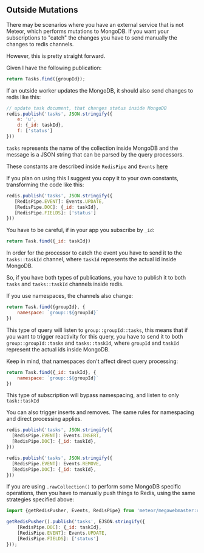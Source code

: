 ## Outside Mutations

There may be scenarios where you have an external service that is not Meteor, which performs mutations to MongoDB. If
you want your subscriptions to "catch" the changes you have to send manually the changes to redis channels.

However, this is pretty straight forward.

Given I have the following publication:

```js
return Tasks.find({groupId});
```

If an outside worker updates the MongoDB, it should also send changes to redis like this:

```js
// update task document, that changes status inside MongoDB
redis.publish('tasks', JSON.stringify({
    e: 'u',
    d: {_id: taskId},
    f: ['status']
}))
```

`tasks` represents the name of the collection inside MongoDB and the message is a JSON string that can be parsed by the
query processors.

These constants are described inside `RedisPipe` and `Events` [here](../lib/constants.js)

If you plan on using this I suggest you copy it to your own constants, transforming the code like this:

```js
redis.publish('tasks', JSON.stringify({
   [RedisPipe.EVENT]: Events.UPDATE,
   [RedisPipe.DOC]: {_id: taskId},
   [RedisPipe.FIELDS]: ['status']
}))
```

You have to be careful, if in your app you subscribe by `_id`:

```js
return Task.find({_id: taskId})
```

In order for the processor to catch the event you have to send it to the `tasks::taskId` channel, where `taskId`
represents the actual id inside MongoDB.

So, if you have both types of publications, you have to publish it to both `tasks` and `tasks::taskId` channels inside
redis.

If you use namespaces, the channels also change:

```js
return Task.find({groupId}, {
    namespace: `group::${groupId}`
})
```

This type of query will listen to `group::groupId::tasks`, this means that if you want to trigger reactivity for this
query, you have to send it to both `group::groupId::tasks` and `tasks::taskId`, where `groupId` and `taskId` represent
the actual ids inside MongoDB.

Keep in mind, that namespaces don't affect direct query processing:

```js
return Task.find({_id: taskId}, {
    namespace: `group::${groupId}`
})
```

This type of subscription will bypass namespacing, and listen to only `task::taskId`

You can also trigger inserts and removes. The same rules for namespacing and direct processing applies.

```js
redis.publish('tasks', JSON.stringify({
  [RedisPipe.EVENT]: Events.INSERT,
  [RedisPipe.DOC]: {_id: taskId},
}))
```

```js
redis.publish('tasks', JSON.stringify({
  [RedisPipe.EVENT]: Events.REMOVE,
  [RedisPipe.DOC]: {_id: taskId},
}))
```

If you are using `.rawCollection()` to perform some MongoDB specific operations, then you have to manually push things
to Redis, using the same strategies specified above:

```js
import {getRedisPusher, Events, RedisPipe} from 'meteor/megawebmaster:redis-oplog';

getRedisPusher().publish('tasks', EJSON.stringify({
    [RedisPipe.DOC]: {_id: taskId},
    [RedisPipe.EVENT]: Events.UPDATE,
    [RedisPipe.FIELDS]: ['status']
}));
```

